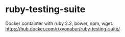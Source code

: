 # ruby-testing-suite
Docker containter with ruby 2.2, bower, npm, wget. https://hub.docker.com/r/xvonabur/ruby-testing-suite/
